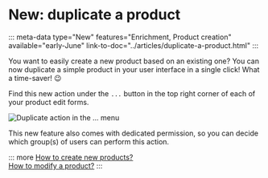 # New: duplicate a product
::: meta-data type="New" features="Enrichment, Product creation" available="early-June" link-to-doc="../articles/duplicate-a-product.html"
:::

You want to easily create a new product based on an existing one? You can now duplicate a simple product in your user interface in a single click! What a time-saver! :wink:  

Find this new action under the `...` button in the top right corner of each of your product edit forms.

![Duplicate action in the `...` menu](../img/duplicate-action.png) 

This new feature also comes with dedicated permission, so you can decide which group(s) of users can perform this action.

::: more
[How to create new products?](../articles/create-a-product.html#mainContent)  
[How to modify a product?](../articles/work-on-a-product.html#edit-a-product)
:::
